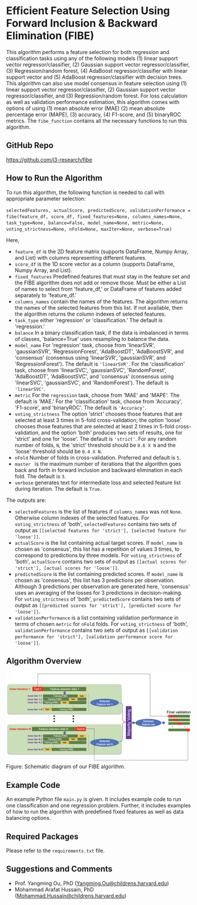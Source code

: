 # Efficient Feature Selection Using Forward Inclusion & Backward Elimination (FIBE)
This algorithm performs a feature selection for both regression and classification tasks using any of the following models (1) linear support vector regressor/classifier, (2) Gaussian support vector regressor/classifier, (3) Regression/random forest, (4) AdaBoost regressor/classifier with linear support vector and (5) AdaBoost regressor/classifier with decision trees. This algorithm can also use model consensus in feature selection using (1) linear support vector regressor/classifier, (2) Gaussian support vector regressor/classifier, and (3) Regression/random forest. For loss calculation as well as validation performance estimation, this algorithm comes with options of using (1) mean absolute error (MAE) (2) mean absolute percentage error (MAPE), (3) accuracy, (4) F1-score, and (5) binaryROC metrics. The ``fibe_function`` contains all the necessary functions to run this algorithm. 

## GitHub Repo
https://github.com/i3-research/fibe

## How to Run the Algorithm
To run this algorithm, the following function is needed to call with appropriate parameter selection:

``selectedFeatures, actualScore, predictedScore, validationPerformance = fibe(feature_df, score_df, fixed_features=None, columns_names=None, task_type=None, balance=False, model_name=None, metric=None, voting_strictness=None, nFold=None, maxIter=None, verbose=True)``

Here, 
- ``feature_df`` is the 2D feature matrix (supports DataFrame, Numpy Array, and List) with columns representing different features.
- ``score_df`` is the 1D score vector as a column (supports DataFrame, Numpy Array, and List).
- ``fixed_features`` Predefined features that must stay in the feature set and the FIBE algorithm does not add or remove those. Must be either a List of names to select from 'feature_df,' or DataFrame of features added separately to 'feature_df.'
- ``columns_names`` contain the names of the features. The algorithm returns the names of the selected features from this list. If not available, then the algorithm returns the column indexes of selected features. 
- ``task_type`` either 'regression' or 'classification.' The default is 'regression.'
- ``balance`` In a binary classification task, if the data is imbalanced in terms of classes, 'balance=True' uses resampling to balance the data.
- ``model_name`` For 'regression' task, choose from 'linearSVR', 'gaussianSVR', 'RegressionForest', 'AdaBoostDT', 'AdaBoostSVR', and 'consensus' (consensus using 'linearSVR', 'gaussianSVR', and 'RegressionForest'). The default is ``'linearSVR'``. For the 'classification' task, choose from 'linearSVC', 'gaussianSVC', 'RandomForest', 'AdaBoostDT', 'AdaBoostSVC', and 'consensus' (consensus using 'linearSVC', 'gaussianSVC', and 'RandomForest'). The default is ``'linearSVC'``.
- ``metric`` For the ``regression`` task, choose from 'MAE' and 'MAPE'. The default is 'MAE.' For the 'classification' task, choose from 'Accuracy', 'F1-score', and 'binaryROC'. The default is ``'Accuracy'``.
- ``voting_strictness`` The option 'strict' chooses those features that are selected at least 3 times in 5-fold cross-validation; the option 'loose' chooses those features that are selected at least 2 times in 5-fold cross-validation, and the option 'both' produces two sets of results, one for 'strict' and one for 'loose'. The default is ``'strict'``. For any random number of folds, ``N``, the 'strict' threshold should be ``0.6 X N`` and the 'loose' threshold should be ``0.4 X N``.
- ``nFold`` Number of folds in cross-validation. Preferred and default is ``5``.
- ``master `` is the maximum number of iterations that the algorithm goes back and forth in forward inclusion and backward elimination in each fold. The default is ``3``.
- ``verbose`` generates text for intermediate loss and selected feature list during iteration. The default is ``True``.

The outputs are:
- ``selectedFeatures`` is the list of features if ``columns_names`` was not ``None``. Otherwise column indexes of the selected features. For ``voting_strictness`` of 'both', ``selectedFeatures`` contains two sets of output as ``[[selected features for 'strict'], [selected feature for 'loose']]``. 
- ``actualScore`` is the list containing actual target scores. If ``model_name`` is chosen as 'consensus', this list has a repetition of values 3 times, to correspond to predictions by three models. For ``voting_strictness`` of 'both', ``actualScore`` contains two sets of output as ``[[actual scores for 'strict'], [actual scores for 'loose']]``.
- ``predictedScore`` is the list containing predicted scores. If ``model_name`` is chosen as 'consensus', this list has 3 predictions per observation. Although 3 predictions per observation are generated here, 'consensus' uses an averaging of the losses for 3 predictions in decision-making. For ``voting_strictness`` of 'both', ``predictedScore`` contains two sets of output as ``[[predicted scores for 'strict'], [predicted score for 'loose']]``.
- ``validationPerformance`` is a list containing validation performance in terms of chosen ``metric`` for ``nFold`` folds. For ``voting_strictness`` of 'both', ``validationPerformance`` contains two sets of output as ``[[validation performance for 'strict'], [validation performance score for 'loose']]``.

## Algorithm Overview
![Alt text](figure/figure_v2.png?raw=true "Title")
Figure: Schematic diagram of our FIBE algorithm.

## Example Code
An example Python file ``main.py`` is given. It includes example code to run one classification and one regression problem. Further, it includes examples of how to run the algorithm with predefined fixed features as well as data balancing options.

## Required Packages
Please refer to the ``requirements.txt`` file.

## Suggestions and Comments
- Prof. Yangming Ou, PhD (Yangming.Ou@childrens.harvard.edu)
- Mohammad Arafat Hussain, PhD (Mohammad.Hussain@childrens.harvard.edu)
